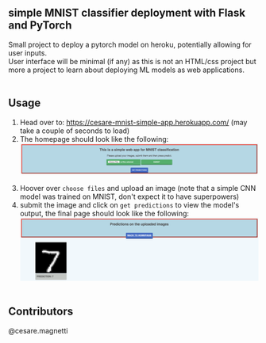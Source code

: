 ## simple MNIST classifier deployment with Flask and PyTorch

Small project to deploy a pytorch model on heroku, potentially allowing for user inputs.<br> 
User interface will be minimal (if any) as this is not an HTML/css project but more a project to learn about deploying ML models as web applications.<br><br>


## Usage

1. Head over to: https://cesare-mnist-simple-app.herokuapp.com/ (may take a couple of seconds to load)<br>
2. The homepage should look like the following:<br>
![alt text](readme_images/homepage.png "homepage")<br><br>
3. Hoover over ```choose files``` and upload an image (note that a simple CNN model was trained on MNIST, don't expect it to have superpowers)<br>
4. submit the image and click on ```get predictions``` to view the model's output, the final page should look like the following:<br>
![alt text](readme_images/prediction.png "prediction")<br><br>

## Contributors
@cesare.magnetti

